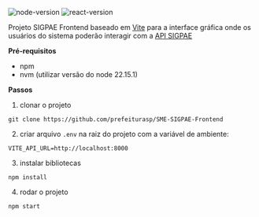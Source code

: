 ![node-version](https://img.shields.io/badge/node-22.15.1-blue)
![react-version](https://img.shields.io/badge/react-18.2.0-blue)

Projeto SIGPAE Frontend baseado em <a  href="https://vite.dev/" target="_blank">Vite</a> para a interface gráfica onde os usuários do sistema poderão interagir com a <a  href="https://github.com/prefeiturasp/SME-SIGPAE-API" target="_blank">API SIGPAE</a>

**Pré-requisitos**

- npm
- nvm (utilizar versão do node 22.15.1)

**Passos**

1.  clonar o projeto

```
git clone https://github.com/prefeiturasp/SME-SIGPAE-Frontend
```

2.  criar arquivo `.env` na raiz do projeto com a variável de ambiente:

```
VITE_API_URL=http://localhost:8000
```

3.  instalar bibliotecas

```
npm install
```

4.  rodar o projeto

```
npm start
```
